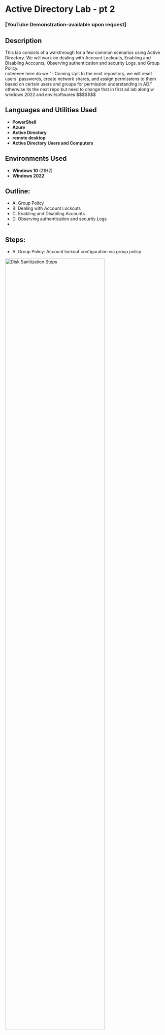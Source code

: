 <h1>Active Directory Lab - pt 2</h1>

 ### [YouTube Demonstration-available upon request]
 
<h2>Description</h2>
This lab consists of a walkthrough for a few common scenarios using Active Directory. We will work on dealing with Account Lockouts, Enabling and Disabling Accounts, Observing authentication and security Logs, and Group Policy.
<br />
noteeeee here do we "- Coming Up!: In the next repository, we will reset users' passwords, create network shares, and assign permissions to them based on certain users and groups for permission understanding in AD." otherwise its the next repo but need to change that in first ad lab along w windows 2022 and envi/softwares $$$$$$$

<h2>Languages and Utilities Used</h2>

- <b>PowerShell</b> 
- <b>Azure</b>
- <b>Active Directory</b>
- <b>remote desktop</b>
- <b>Active Directory Users and Computers</b> 

<h2>Environments Used </h2>

- <b>Windows 10</b> (21H2)
- <b>Windows 2022</b>

<h2>Outline:</h2>

-  A. Group Policy
-  B. Dealing with Account Lockouts
-  C. Enabling and Disabling Accounts
-  D. Observing authentication and security Logs
-  

<h2>Steps:</h2>

-  A. Group Policy: Account lockout configuration via group policy
  <p>
<img src="https://github.com/user-attachments/assets/53a1b861-08fb-4a5e-9d84-1c7019190b88" height="80%" width="80%" alt="Disk Sanitization Steps"/>

<p>
1. Use dc-1, right-click start, go to run, type gpmc.msc for the group policy management console. In GPMC navigate to group policy objects by expanding gpm -> forest... ->domains ->mydomain.com and we'll use the "default domain policy" under our mydomain.com. ->new or in this case, right-click default domain policy under our domainan existing GPO ->edit. select "computer config to expand it -> policies -> windows settings -> security settings -> account policies ->lockout policies. from there we can configure: how long the account is locked out before auto-unlock (account lockout duration), number of attempts to trigger lockout (account lockout threshold), and reset account lockout timer. Right click the policy -> Properties -> check "define this property setting" to set account lockout duration to 15 min, set account lockout threshold to 5 (may happen automatically), set "allow admin lockout" to enabled, and set "reset account lockout counter after" to 10 minutes. On the GPO window, under the "settings" tab you can see the reflected changes. The policy will update after 90 minutes, or immediately if you force the policy to refresh by searching for "command prompt" in the windows search and typing "gpupdate /force" in dc-1. It will update the policy and inform you that it has been completed successfully. If you want a more detailed report, open command as an admin, you will see GP wa applied, when, and other information. 
</p>
<img src="https://github.com/user-attachments/assets/d50e372f-7c4d-4e70-aabd-a71693244eca" height="80%" width="80%" alt="Disk Sanitization Steps"/>

<img src="https://github.com/user-attachments/assets/efadc96d-e38f-4967-92d1-b0c5c164ddec" height="80%" width="80%" alt="Disk Sanitization Steps"/>

<p>
 
</p>
-  B. Dealing with Account Lockouts and password resets
 <p>
 
</p>
  1. log out. then log into one of the VMs with any user, 11 times with the wrong password to generate logs and force lock out. Now typing the correct password, we would expect to be locked out for so many failed attempts because of the configuration we set Account Lockout policy AD using group policy in the previous step.
   <p>
<img src="https://github.com/user-attachments/assets/a894fb50-0f6f-431f-b050-12ca12f60299" height="80%" width="80%" alt="Disk Sanitization Steps"/>


  </p>
  2. From there we unlock the account as an admin. Log into dc-1 with jane_admin or labuser and open Active Diretory Users and Computers. Right-click "mydomain.com" -> "find" -> then search by name for the individual account -> "Find now" -> double click the user's username that was populated below -> in the new window select the "account" tab -> "unlock account" -> Apply. You may try logging in as the previous locked user to confirm success.

<p>
 3. To reset passwords: Log into dc-1. Again, go to Active Directory Users and Computers -> right-click mydomain.com "find" -> then search by name for the individual account -> "Find now" -> right-click the user's username that was populated below -> "reset password" ->in the new window you can make the new password and unlock the account too.
 <p>
  
 </p>
 -  C. Enabling and Disabling Accounts
 <p>
 1. Log into dc-1. Again, go to Active Directory Users and Computers -> right-click mydomain.com "find" -> then search by name for the individual account -> "Find now" -> right-click the user's username that was populated below -> "disable account" or "enable account." You can try to login using an enabled account and you will see and error saying the account has been disabled. There is usually a serious reason an account has been disabled and it should not be taken at face value to simply re-enable it.

 </p>
-  D. Observing authentication and security Logs
</p>
<img src="https://github.com/user-attachments/assets/53d3bc87-3a73-4a08-a6cd-02879df19c14" height="80%" width="80%" alt="Disk Sanitization Steps"/>

<p>
 
</p>
Using the dc-1 domain controller, in the windows search bar type "eventvwr.msc" to open the event viewer of all the authentication logs. Expand windows logs -> right-click security -> find -> search the user in question -> Find next. Repeating this process on the client machine client-1, you can also view these logs, in addition to "audit failure" and "event ID4625", however you would either need to log in to the client-1 as an admin, or when you get to seeing the eventvwr.msc, riht-click it to run as an admin and then use an admin's credentials for the context. Event ID4625 is a log in failure ID.

  </p>
